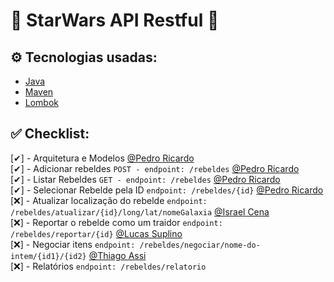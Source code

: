 # 🌌 StarWars API Restful 🚀

## ⚙️ Tecnologias usadas:

- [Java](https://www.java.com/)
- [Maven](https://maven.apache.org/)
- [Lombok](https://projectlombok.org/)

## ✅ Checklist:
[✔] - Arquitetura e Modelos [@Pedro Ricardo](https://github.com/phricardorj/)<br>
[✔] - Adicionar rebeldes `POST - endpoint: /rebeldes` [@Pedro Ricardo](https://github.com/phricardorj/)<br>
[✔] - Listar Rebeldes  `GET - endpoint: /rebeldes` [@Pedro Ricardo](https://github.com/phricardorj/)<br>
[✔] - Selecionar Rebelde pela ID `endpoint: /rebeldes/{id}` [@Pedro Ricardo](https://github.com/phricardorj/)<br>
[❌] - Atualizar localização do rebelde `endpoint: /rebeldes/atualizar/{id}/long/lat/nomeGalaxia` [@Israel Cena](https://github.com/israelcena)<br> 
[❌] - Reportar o rebelde como um traidor `endpoint: /rebeldes/reportar/{id}` [@Lucas Suplino](https://github.com/LucasSuplino) <br> 
[❌] - Negociar itens `endpoint: /rebeldes/negociar/nome-do-intem/{id1}/{id2}` [@Thiago Assi](https://github.com/AloneInAbyss) <br>
[❌] - Relatórios `endpoint: /rebeldes/relatorio`
